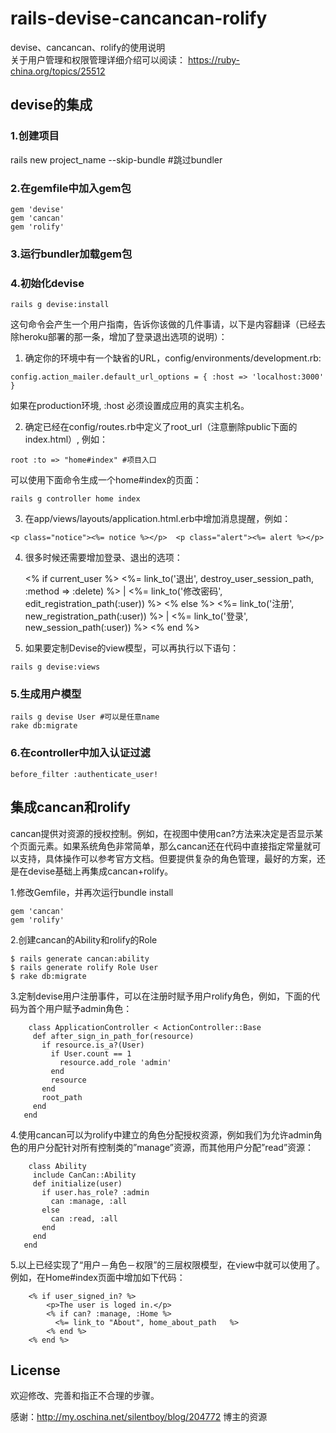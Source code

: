 # rails-devise-cancancan-rolify
devise、cancancan、rolify的使用说明   
关于用户管理和权限管理详细介绍可以阅读：   https://ruby-china.org/topics/25512

## devise的集成

### 1.创建项目
rails new project_name --skip-bundle #跳过bundler

### 2.在gemfile中加入gem包
~~~
gem 'devise'
gem 'cancan'
gem 'rolify'
~~~

### 3.运行bundler加载gem包

### 4.初始化devise
~~~
rails g devise:install
~~~

这句命令会产生一个用户指南，告诉你该做的几件事请，以下是内容翻译（已经去除heroku部署的那一条，增加了登录退出选项的说明）：

1) 确定你的环境中有一个缺省的URL，config/environments/development.rb:
~~~
config.action_mailer.default_url_options = { :host => 'localhost:3000' }
~~~
如果在production环境, :host 必须设置成应用的真实主机名。

2) 确定已经在config/routes.rb中定义了root_url（注意删除public下面的index.html）, 例如：
~~~
root :to => "home#index" #项目入口
~~~
可以使用下面命令生成一个home#index的页面：
~~~
rails g controller home index
~~~
3) 在app/views/layouts/application.html.erb中增加消息提醒，例如：
~~~
<p class="notice"><%= notice %></p>  <p class="alert"><%= alert %></p> 
~~~
4) 很多时候还需要增加登录、退出的选项：

    <% if current_user %>
      <%= link_to('退出', destroy_user_session_path, :method => :delete) %> |
      <%= link_to('修改密码', edit_registration_path(:user)) %>
    <% else %>
      <%= link_to('注册', new_registration_path(:user)) %> |
      <%= link_to('登录', new_session_path(:user)) %>
    <% end %><span></span>
5) 如果要定制Devise的view模型，可以再执行以下语句：
~~~
rails g devise:views
~~~
### 5.生成用户模型
~~~
rails g devise User #可以是任意name
rake db:migrate
~~~
### 6.在controller中加入认证过滤
~~~
before_filter :authenticate_user!
~~~
## 集成cancan和rolify

cancan提供对资源的授权控制。例如，在视图中使用can?方法来决定是否显示某个页面元素。如果系统角色非常简单，那么cancan还在代码中直接指定常量就可以支持，具体操作可以参考官方文档。但要提供复杂的角色管理，最好的方案，还是在devise基础上再集成cancan+rolify。

1.修改Gemfile，并再次运行bundle install
~~~
gem 'cancan'
gem 'rolify'
~~~
2.创建cancan的Ability和rolify的Role
~~~
$ rails generate cancan:ability
$ rails generate rolify Role User
$ rake db:migrate
~~~
3.定制devise用户注册事件，可以在注册时赋予用户rolify角色，例如，下面的代码为首个用户赋予admin角色：
~~~
    class ApplicationController < ActionController::Base
     def after_sign_in_path_for(resource)
       if resource.is_a?(User)
         if User.count == 1
           resource.add_role 'admin'
         end
         resource
       end
       root_path
     end
   end
~~~
4.使用cancan可以为rolify中建立的角色分配授权资源，例如我们为允许admin角色的用户分配针对所有控制类的”manage”资源，而其他用户分配”read”资源：
~~~
    class Ability
     include CanCan::Ability
     def initialize(user)
       if user.has_role? :admin
         can :manage, :all
       else
         can :read, :all
       end
     end
   end
~~~
5.以上已经实现了“用户－角色－权限”的三层权限模型，在view中就可以使用了。例如，在Home#index页面中增加如下代码：
~~~
    <% if user_signed_in? %>
        <p>The user is loged in.</p>
        <% if can? :manage, :Home %>
          <%= link_to "About", home_about_path   %>
        <% end %>
    <% end %>
~~~

## License
欢迎修改、完善和指正不合理的步骤。

感谢：http://my.oschina.net/silentboy/blog/204772  博主的资源
